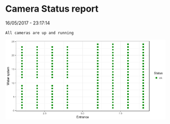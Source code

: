 Camera Status report
================
16/05/2017 - 23:17:14

    All cameras are up and running

![](camreport_files/figure-markdown_github/unnamed-chunk-2-1.png)
